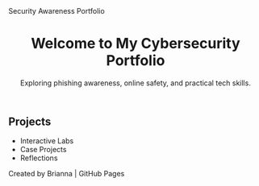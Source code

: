 
<html>
<head>
  Security Awareness Portfolio
  <link rel="stylesheet" href="style.css">
</head>
<body>
  <header>
    <h1>Welcome to My Cybersecurity Portfolio</h1>
    <p>Exploring phishing awareness, online safety, and practical tech skills.</p>
  </header>

  <section>
    <h2>Projects</h2>
    <ul>
       <li>Interactive Labs</li>
       <li>Case Projects</li>
      <li>Reflections</li>
    </ul>
  </section>

  <footer>
    <p>Created by Brianna | GitHub Pages</p>
  </footer>
</body>
</html>
